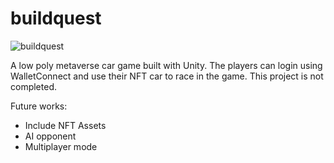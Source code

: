 # buildquest

![buildquest](https://user-images.githubusercontent.com/56066399/158069634-b0733198-9617-419d-aba3-e76c0c0f958d.PNG)

A low poly metaverse car game built with Unity. The players can login using WalletConnect and use their NFT car to race in the game. This project is not completed.

Future works:
* Include NFT Assets
* AI opponent
* Multiplayer mode
